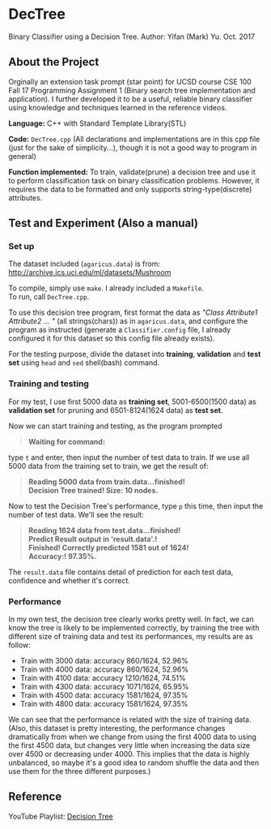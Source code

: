 # DecTree
Binary Classifier using a Decision Tree.
Author: Yifan (Mark) Yu.
Oct. 2017

## About the Project
Orginally an extension task prompt (star point) for UCSD course CSE 100 Fall 17 Programming Assignment 1 (Binary search tree implementation and application). I further developed it to be a useful, reliable binary classifier using knowledge and techniques learned in the reference videos.

**Language:** C++ with Standard Template Library(STL)

**Code:** `DecTree.cpp` (All declarations and implementations are in this cpp file (just for the sake of simplicity...), though it is not a good way to program in general)

**Function implemented:** To train, validate(prune) a decision tree and use it to perform classification task on binary classification problems. However, it requires the data to be formatted and only supports string-type(discrete) attributes.

## Test and Experiment (Also a manual)
### Set up
The dataset included (`agaricus.data`) is from: http://archive.ics.uci.edu/ml/datasets/Mushroom

To compile, simply use `make`. I already included a `Makefile`.  
To run, call `DecTree.cpp`.

To use this decision tree program, first format the data as *"Class Attribute1 Attribute2 ... "* (all strings(chars)) as in `agaricus.data`, and configure the program as instructed (generate a `Classifier.config` file, I already configured it for this dataset so this config file already exists).

For the testing purpose, divide the dataset into **training**, **validation** and **test set** using `head` and `sed` shell(bash) command.

### Training and testing
For my test, I use first 5000 data as **training set**, 5001-6500(1500 data) as **validation set** for pruning and 6501-8124(1624 data) as **test set**.

Now we can start training and testing, as the program prompted 
> **Waiting for command:**

type `t` and enter, then input the number of test data to train. 
If we use all 5000 data from the training set to train, we get the result of: 

> **Reading 5000 data from train.data...finished!**  
**Decision Tree trained! Size: 10 nodes.**

Now to test the Decision Tree's performance, type `p` this time, then input the number of test data. We'll see the result: 
> **Reading 1624 data from test.data...finished!  
Predict Result output in 'result.data'.!  
Finished! Correctly predicted 1581 out of 1624!  
Accuracy:! 97.35\%.**

The `result.data` file contains detail of prediction for each test data, confidence and whether it's correct.

### Performance
In my own test, the decision tree clearly works pretty well. In fact, we can know the tree is likely to be implemented correctly, by training the tree with different size of training data and test its performances, my results are as follow:
- Train with 3000 data: accuracy 860/1624, 52.96%
- Train with 4000 data: accuracy 860/1624, 52.96%
- Train with 4100 data: accuracy 1210/1624, 74.51%
- Train with 4300 data: accuracy 1071/1624, 65.95%
- Train with 4500 data: accuracy 1581/1624, 97.35%
- Train with 4800 data: accuracy 1581/1624, 97.35%

We can see that the performance is related with the size of training data.  
(Also, this dataset is pretty interesting, the performance changes dramatically from when we change from using the first 4000 data to using the first 4500 data, but changes very little when increasing the data size over 4500 or decreasing under 4000. This implies that the data is highly unbalanced, so maybe it's a good idea to random shuffle the data and then use them for the three different purposes.)

## Reference
YouTube Playlist: [Decision Tree](https://www.youtube.com/playlist?list=PLBv09BD7ez_4temBw7vLA19p3tdQH6FYO)
